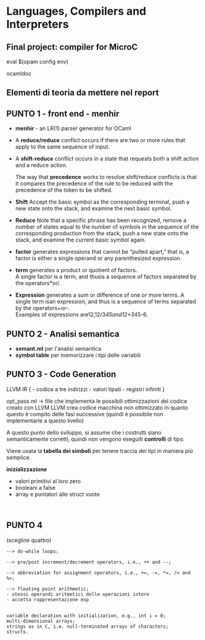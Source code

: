 # Languages, Compilers and Interpreters

## Final project: compiler for MicroC

eval $(opam config env)

ocamldoc

## Elementi di teoria da mettere nel report

## PUNTO 1 - front end - menhir
 - **menhir** - an LR(1) parser generator for OCaml 

 - A **reduce/reduce** conflict occurs if there are two or more rules that apply to the same sequence of input.
 - A **shift-reduce** conflict occurs in a state that requests both a shift action and a reduce action.

    The way that **precedence** works to resolve shift/reduce conflicts is that it compares the precedence of the rule to be reduced with the precedence of the token to be shifted.

- **Shift**
    Accept the basic symbol as the corresponding terminal, push a new state onto the stack, and examine the next basic symbol.

- **Reduce**
    Note that a specific phrase has been recognized, remove a number of states equal to the number of symbols in the sequence of the corresponding production from the stack, push a new state onto the stack, and examine the current basic symbol again. 

- **factor** generates  expressions that cannot be  “pulled apart,”  that is,  a  factor is either a single operand or any parenthesized expression.
- **term** generates a product or quotient of factors.<br> A single factor is a term, and thusis a sequence of factors separated by the operators*or/.  
- **Expression** generates a sum or difference of one or more terms. A single term isan expression, and thus is a sequence of terms separated by the operators+or-.<br>
Examples of expressions are12,12/3*45and12+3*45-6.

<p>

## PUNTO 2 - Analisi semantica
- **semant.ml** per l'analisi semantica
- **symbol table** per memorizzare i tipi delle variabili
<p>

## PUNTO 3 - Code Generation

LLVM IR {
    - codice a tre indirizzi
    - valori tipati
    - registri infiniti
}

opt_pass.ml -> file che implementa le possibili ottimizzazioni del codice creato con LLVM
LLVM crea codice macchina non ottimizzato in quanto questo è compito delle fasi successive
(quindi è possibile non implementarle a questo livello) <br>

A questo punto dello sviluppo, si assume che i costrutti siano semanticamente corretti,
quindi non vengono eseguiti **controlli** di tipo. <br>

Viene usata la **tabella dei simboli** per tenere traccia dei tipi in maniera più semplice. <br>

**inizializzazione**
- valori primitivi al loro zero
- booleani a false
- array e puntatori alle struct vuote
<br>

<p>


## PUNTO 4 
(scegline quattro)

    --> do-while loops;

    --> pre/post increment/decrement operators, i.e., ++ and --;

    --> abbreviation for assignment operators, i.e., +=, -=, *=, /= and %=;

    --> floating point arithmetic;
    - stessi operandi aritmetici delle operazioni intere
    - accetta rappresentazione exp
    

    variable declaration with initialization, e.g., int i = 0;
    multi-dimensional arrays;
    strings as in C, i.e. null-terminated arrays of characters;
    structs.
